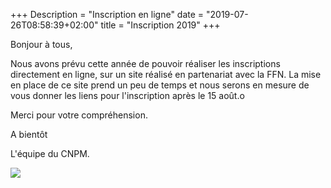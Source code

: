 +++
Description = "Inscription en ligne"
date = "2019-07-26T08:58:39+02:00"
title = "Inscription 2019"
+++

Bonjour à tous,

Nous avons prévu cette année de pouvoir réaliser les inscriptions directement en ligne, sur un site réalisé en partenariat avec la FFN. La mise en place de ce site prend un peu de temps et nous serons en mesure de vous donner les liens pour l'inscription après le 15 août.o

Merci pour votre compréhension.

A bientôt

L'équipe du CNPM.


<img src="/img/swimcommunity.png" class="img-responsive img-center">
